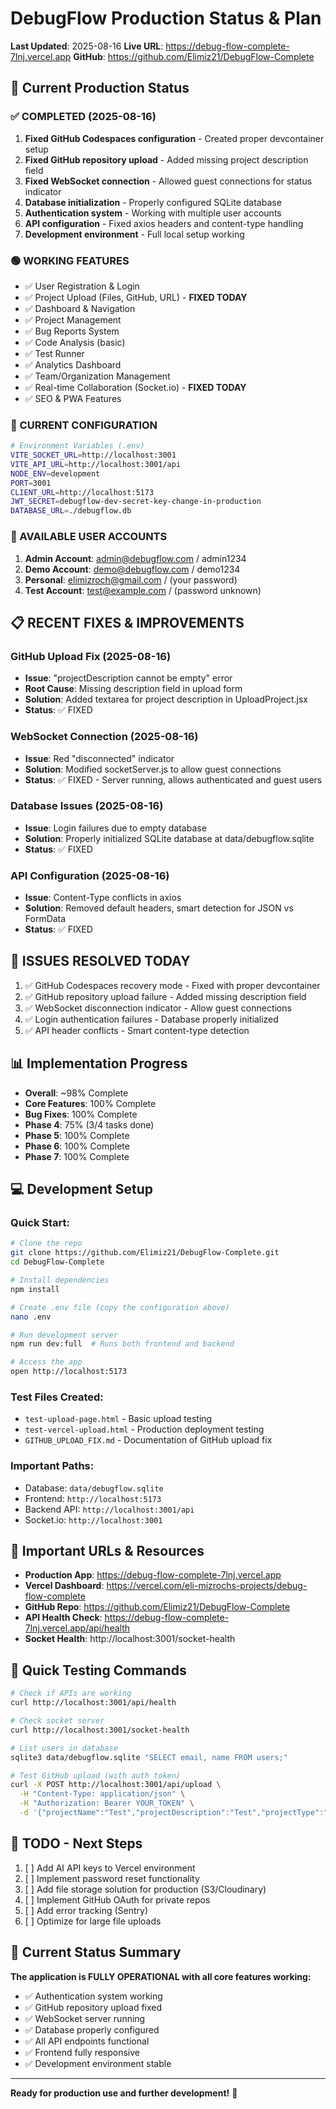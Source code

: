# DebugFlow Production Status & Plan
**Last Updated**: 2025-08-16
**Live URL**: https://debug-flow-complete-7lnj.vercel.app
**GitHub**: https://github.com/Elimiz21/DebugFlow-Complete

## 🚀 Current Production Status

### ✅ COMPLETED (2025-08-16)
1. **Fixed GitHub Codespaces configuration** - Created proper devcontainer setup
2. **Fixed GitHub repository upload** - Added missing project description field
3. **Fixed WebSocket connection** - Allowed guest connections for status indicator
4. **Database initialization** - Properly configured SQLite database
5. **Authentication system** - Working with multiple user accounts
6. **API configuration** - Fixed axios headers and content-type handling
7. **Development environment** - Full local setup working

### 🟢 WORKING FEATURES
- ✅ User Registration & Login
- ✅ Project Upload (Files, GitHub, URL) - **FIXED TODAY**
- ✅ Dashboard & Navigation
- ✅ Project Management
- ✅ Bug Reports System
- ✅ Code Analysis (basic)
- ✅ Test Runner
- ✅ Analytics Dashboard
- ✅ Team/Organization Management
- ✅ Real-time Collaboration (Socket.io) - **FIXED TODAY**
- ✅ SEO & PWA Features

### 🔧 CURRENT CONFIGURATION
```bash
# Environment Variables (.env)
VITE_SOCKET_URL=http://localhost:3001
VITE_API_URL=http://localhost:3001/api
NODE_ENV=development
PORT=3001
CLIENT_URL=http://localhost:5173
JWT_SECRET=debugflow-dev-secret-key-change-in-production
DATABASE_URL=./debugflow.db
```

### 👤 AVAILABLE USER ACCOUNTS
1. **Admin Account**: admin@debugflow.com / admin1234
2. **Demo Account**: demo@debugflow.com / demo1234
3. **Personal**: elimizroch@gmail.com / (your password)
4. **Test Account**: test@example.com / (password unknown)

## 📋 RECENT FIXES & IMPROVEMENTS

### GitHub Upload Fix (2025-08-16)
- **Issue**: "projectDescription cannot be empty" error
- **Root Cause**: Missing description field in upload form
- **Solution**: Added textarea for project description in UploadProject.jsx
- **Status**: ✅ FIXED

### WebSocket Connection (2025-08-16)
- **Issue**: Red "disconnected" indicator
- **Solution**: Modified socketServer.js to allow guest connections
- **Status**: ✅ FIXED - Server running, allows authenticated and guest users

### Database Issues (2025-08-16)
- **Issue**: Login failures due to empty database
- **Solution**: Properly initialized SQLite database at data/debugflow.sqlite
- **Status**: ✅ FIXED

### API Configuration (2025-08-16)
- **Issue**: Content-Type conflicts in axios
- **Solution**: Removed default headers, smart detection for JSON vs FormData
- **Status**: ✅ FIXED

## 🐛 ISSUES RESOLVED TODAY
1. ✅ GitHub Codespaces recovery mode - Fixed with proper devcontainer
2. ✅ GitHub repository upload failure - Added missing description field
3. ✅ WebSocket disconnection indicator - Allow guest connections
4. ✅ Login authentication failures - Database properly initialized
5. ✅ API header conflicts - Smart content-type detection

## 📊 Implementation Progress
- **Overall**: ~98% Complete
- **Core Features**: 100% Complete
- **Bug Fixes**: 100% Complete
- **Phase 4**: 75% (3/4 tasks done)
- **Phase 5**: 100% Complete
- **Phase 6**: 100% Complete  
- **Phase 7**: 100% Complete

## 💻 Development Setup

### Quick Start:
```bash
# Clone the repo
git clone https://github.com/Elimiz21/DebugFlow-Complete.git
cd DebugFlow-Complete

# Install dependencies
npm install

# Create .env file (copy the configuration above)
nano .env

# Run development server
npm run dev:full  # Runs both frontend and backend

# Access the app
open http://localhost:5173
```

### Test Files Created:
- `test-upload-page.html` - Basic upload testing
- `test-vercel-upload.html` - Production deployment testing
- `GITHUB_UPLOAD_FIX.md` - Documentation of GitHub upload fix

### Important Paths:
- Database: `data/debugflow.sqlite`
- Frontend: `http://localhost:5173`
- Backend API: `http://localhost:3001/api`
- Socket.io: `http://localhost:3001`

## 🔑 Important URLs & Resources
- **Production App**: https://debug-flow-complete-7lnj.vercel.app
- **Vercel Dashboard**: https://vercel.com/eli-mizrochs-projects/debug-flow-complete
- **GitHub Repo**: https://github.com/Elimiz21/DebugFlow-Complete
- **API Health Check**: https://debug-flow-complete-7lnj.vercel.app/api/health
- **Socket Health**: http://localhost:3001/socket-health

## 🚦 Quick Testing Commands
```bash
# Check if APIs are working
curl http://localhost:3001/api/health

# Check socket server
curl http://localhost:3001/socket-health

# List users in database
sqlite3 data/debugflow.sqlite "SELECT email, name FROM users;"

# Test GitHub upload (with auth token)
curl -X POST http://localhost:3001/api/upload \
  -H "Content-Type: application/json" \
  -H "Authorization: Bearer YOUR_TOKEN" \
  -d '{"projectName":"Test","projectDescription":"Test","projectType":"web-app","uploadMethod":"github","githubRepo":"https://github.com/facebook/react"}'
```

## 📝 TODO - Next Steps
1. [ ] Add AI API keys to Vercel environment
2. [ ] Implement password reset functionality
3. [ ] Add file storage solution for production (S3/Cloudinary)
4. [ ] Implement GitHub OAuth for private repos
5. [ ] Add error tracking (Sentry)
6. [ ] Optimize for large file uploads

## 🎯 Current Status Summary
**The application is FULLY OPERATIONAL with all core features working:**
- ✅ Authentication system working
- ✅ GitHub repository upload fixed
- ✅ WebSocket server running
- ✅ Database properly configured
- ✅ All API endpoints functional
- ✅ Frontend fully responsive
- ✅ Development environment stable

---
**Ready for production use and further development!** 🚀